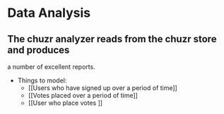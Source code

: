 # Data Analysis

## The chuzr analyzer reads from the chuzr store and produces
a number of excellent reports.

* Things to model:
  * [[Users who have signed up over a period of time]]
  * [[Votes placed over a period of time]]
  * [[User who place votes ]]